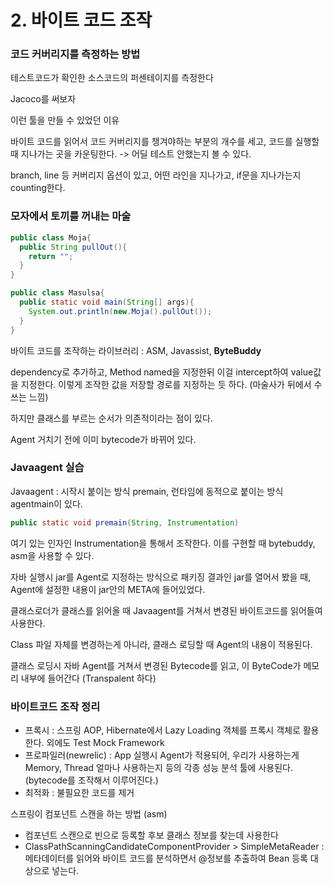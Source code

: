 # 2. 바이트 코드 조작

### 코드 커버리지를 측정하는 방법

테스트코드가 확인한 소스코드의 퍼센테이지를 측정한다 

Jacoco를 써보자

이런 툴을 만들 수 있었던 이유

바이트 코드를 읽어서 코드 커버리지를 챙겨야하는 부분의 개수를 세고, 코드를 실행할 때 지나가는 곳을 카운팅한다. -> 어딜 테스트 안했는지 볼 수 있다.

branch, line 등 커버리지 옵션이 있고, 어떤 라인을 지나가고, if문을 지나가는지 counting한다.



### 모자에서 토끼를 꺼내는 마술

```java
public class Moja{
  public String pullOut(){
    return "";
  }
}
```

```java
public class Masulsa{
  public static void main(String[] args){
    System.out.println(new.Moja().pullOut());
  }
}
```

바이트 코드를 조작하는 라이브러리 : ASM, Javassist, **ByteBuddy**

dependency로 추가하고, Method named을 지정한뒤 이걸 intercept하여 value값을 지정한다. 이렇게 조작한 값을 저장할 경로를 지정하는 듯 하다. (마술사가 뒤에서 수쓰는 느낌)

하지만 클래스를 부르는 순서가 의존적이라는 점이 있다.

Agent 거치기 전에 이미 bytecode가 바뀌어 있다.



### Javaagent 실습

Javaagent : 시작시 붙이는 방식 premain, 런타임에 동적으로 붙이는 방식 agentmain이 있다.

```java
public static void premain(String, Instrumentation)
```

여기 있는 인자인 Instrumentation을 통해서 조작한다. 이를 구현할 때 bytebuddy, asm을 사용할 수 있다.

자바 실행시 jar를 Agent로 지정하는 방식으로 패키징 결과인 jar를 열어서 봤을 때, Agent에 설정한 내용이 jar안의 META에 들어있었다.



클래스로더가 클래스를 읽어올 때 Javaagent를 거쳐서 변경된 바이트코드를 읽어들여 사용한다.

Class 파일 자체를 변경하는게 아니라, 클래스 로딩할 때 Agent의 내용이 적용된다.

클래스 로딩시 자바 Agent를 거쳐서 변경된 Bytecode를 읽고, 이 ByteCode가 메모리 내부에 들어간다 (Transpalent 하다)



### 바이트코드 조작 정리

- 프록시 : 스프링 AOP, Hibernate에서 Lazy Loading 객체를 프록시 객체로 활용한다. 외에도 Test Mock Framework
- 프로파일러(newrelic) : App 실행시 Agent가 적용되어, 우리가 사용하는게 Memory, Thread 얼마나 사용하는지 등의 각종 성능 분석 툴에 사용된다. (bytecode를 조작해서 이루어진다.)
- 최적화 : 불필요한 코드를 제거



스프링이 컴포넌트 스캔을 하는 방법 (asm)

- 컴포넌트 스캔으로 빈으로 등록할 후보 클래스 정보를 찾는데 사용한다
- ClassPathScanningCandidateComponentProvider > SimpleMetaReader : 메타데이터를 읽어와 바이트 코드를 분석하면서 @정보를 추출하여 Bean 등록 대상으로 넣는다.

